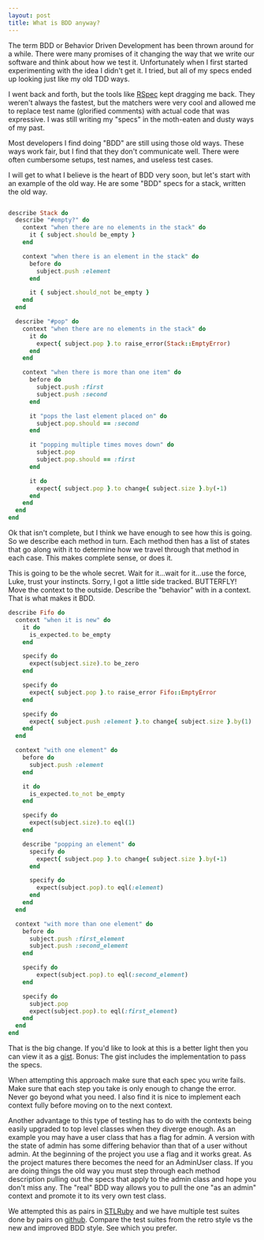 ```yaml
---
layout: post
title: What is BDD anyway?
---
```


The term BDD or Behavior Driven Development has been thrown around for a
while. There were many promises of it changing the way that we write our
software and think about how we test it. Unfortunately when I first
started experimenting with the idea I didn't get it. I tried, but all of
my specs ended up looking just like my old TDD ways.

I went back and forth, but the tools like [RSpec](https://github.com/rspec)
kept dragging me back. They weren't always the fastest, but the matchers
were very cool and allowed me to replace test name (glorified comments)
with actual code that was expressive. I was still writing my "specs" in
the moth-eaten and dusty ways of my past.

Most developers I find doing "BDD" are still using those old ways. These
ways work fair, but I find that they don't communicate well. There were
often cumbersome setups, test names, and useless test cases.

I will get to what I believe is the heart of BDD very soon, but let's
start with an example of the old way. He are some "BDD" specs for a
stack, written the old way.

~~~ruby

describe Stack do
  describe "#empty?" do
    context "when there are no elements in the stack" do
      it { subject.should be_empty }
    end

    context "when there is an element in the stack" do
      before do
        subject.push :element
      end

      it { subject.should_not be_empty }
    end
  end

  describe "#pop" do
    context "when there are no elements in the stack" do
      it do
        expect{ subject.pop }.to raise_error(Stack::EmptyError)
      end
    end

    context "when there is more than one item" do
      before do
        subject.push :first
        subject.push :second
      end

      it "pops the last element placed on" do
        subject.pop.should == :second
      end

      it "popping multiple times moves down" do
        subject.pop
        subject.pop.should == :first
      end

      it do
        expect{ subject.pop }.to change{ subject.size }.by(-1)
      end
    end
  end
end
~~~

Ok that isn't complete, but I think we have enough to see how this is
going. So we describe each method in turn. Each method then has a list
of states that go along with it to determine how we travel through that
method in each case. This makes complete sense, or does it.

This is going to be the whole secret. Wait for it...wait for it...use
the force, Luke, trust your instincts. Sorry, I got a little side
tracked. BUTTERFLY! Move the context to the outside. Describe the
"behavior" with in a context. That is what makes it BDD.

~~~ruby
describe Fifo do
  context "when it is new" do
    it do
      is_expected.to be_empty
    end

    specify do
      expect(subject.size).to be_zero
    end

    specify do
      expect{ subject.pop }.to raise_error Fifo::EmptyError
    end

    specify do
      expect{ subject.push :element }.to change{ subject.size }.by(1)
    end
  end

  context "with one element" do
    before do
      subject.push :element
    end

    it do
      is_expected.to_not be_empty
    end

    specify do
      expect(subject.size).to eql(1)
    end

    describe "popping an element" do
      specify do
        expect{ subject.pop }.to change{ subject.size }.by(-1)
      end

      specify do
        expect(subject.pop).to eql(:element)
      end
    end
  end

  context "with more than one element" do
    before do
      subject.push :first_element
      subject.push :second_element
    end

    specify do
        expect(subject.pop).to eql(:second_element)
    end

    specify do
      subject.pop
      expect(subject.pop).to eql(:first_element)
    end
  end
end
~~~

That is the big change. If you'd like to look at this is a better light
then you can view it as a
[gist](https://gist.github.com/adkron/10799883#file-bdd-rb). Bonus: The
gist includes the implementation to pass the specs.

When attempting this approach make sure that each spec you write fails.
Make sure that each step you take is only enough to change the error.
Never go beyond what you need. I also find it is nice to implement each
context fully before moving on to the next context.

Another advantage to this type of testing has to do with the contexts
being easily upgraded to top level classes when they diverge enough. As
an example you may have a user class that has a flag for admin. A
version with the state of admin has some differing behavior than that of
a user without admin. At the beginning of the project you use a flag and
it works great. As the project matures there becomes the need for an
AdminUser class. If you are doing things the old way you must step
through each method description pulling out the specs that apply to the
admin class and hope you don't miss any. The "real" BDD way allows you
to pull the one "as an admin" context and promote it to its very own
test class.

We attempted this as pairs in [STLRuby](http://www.meetup.com/stlruby/)
and we have multiple test suites done by pairs on
[github](https://github.com/stlruby/tdd_bdd_stacks). Compare the test
suites from the retro style vs the new and improved BDD style. See which
you prefer.
